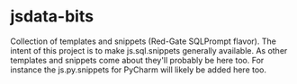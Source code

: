 # jsdata-bits
Collection of templates and snippets (Red-Gate SQLPrompt flavor). The intent of this project is to make js.sql.snippets generally available. As other templates and snippets come about they'll probably be here too. For instance the js.py.snippets for PyCharm will likely be added here too.
